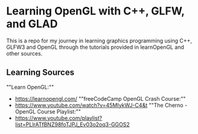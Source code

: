 # Learning OpenGL with C++, GLFW, and GLAD

This is a repo for my journey in learning graphics programming using
C++, GLFW3 and OpenGL through the tutorials provided in learnOpenGL and
other sources.

## Learning Sources
""Learn OpenGL:""
 - https://learnopengl.com/
""freeCodeCamp OpenGL Crash Course:""
 - https://www.youtube.com/watch?v=45MIykWJ-C4&t
""The Cherno - OpenGL Course Playlist:""
 - https://www.youtube.com/playlist?list=PLlrATfBNZ98foTJPJ_Ev03o2oq3-GGOS2
